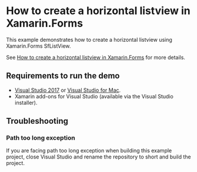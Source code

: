 # How to create a horizontal listview in Xamarin.Forms

This example demonstrates how to create a horizontal listview using Xamarin.Forms SfListView.

See [How to create a horizontal listview in Xamarin.Forms](https://www.syncfusion.com/kb/9631/how-to-create-a-horizontal-listview-in-xamarin-forms) for more details.
## <a name="requirements-to-run-the-demo"></a>Requirements to run the demo ##

* [Visual Studio 2017](https://visualstudio.microsoft.com/downloads/) or [Visual Studio for Mac](https://visualstudio.microsoft.com/vs/mac/).
* Xamarin add-ons for Visual Studio (available via the Visual Studio installer).

## <a name="troubleshooting"></a>Troubleshooting ##

### Path too long exception

If you are facing path too long exception when building this example project, close Visual Studio and rename the repository to short and build the project.
